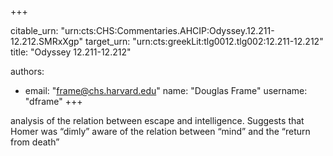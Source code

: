 +++


citable_urn: "urn:cts:CHS:Commentaries.AHCIP:Odyssey.12.211-12.212.SMRxXgp"
target_urn: "urn:cts:greekLit:tlg0012.tlg002:12.211-12.212"
title: "Odyssey 12.211-12.212"

authors:
- email: "frame@chs.harvard.edu"
  name: "Douglas Frame"
  username: "dframe"
+++

<p>analysis of the relation between escape and intelligence. Suggests that Homer was “dimly” aware of the relation between “mind” and the “return from death”</p>